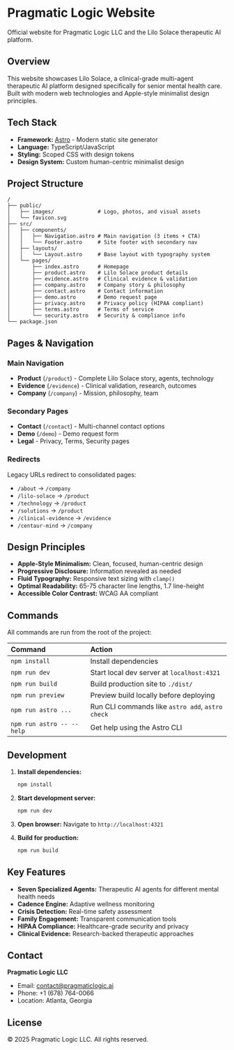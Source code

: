 # Pragmatic Logic Website

Official website for Pragmatic Logic LLC and the Lilo Solace therapeutic AI platform.

## Overview

This website showcases Lilo Solace, a clinical-grade multi-agent therapeutic AI platform designed specifically for senior mental health care. Built with modern web technologies and Apple-style minimalist design principles.

## Tech Stack

- **Framework:** [Astro](https://astro.build) - Modern static site generator
- **Language:** TypeScript/JavaScript
- **Styling:** Scoped CSS with design tokens
- **Design System:** Custom human-centric minimalist design

## Project Structure

```text
/
├── public/
│   ├── images/              # Logo, photos, and visual assets
│   └── favicon.svg
├── src/
│   ├── components/
│   │   ├── Navigation.astro # Main navigation (3 items + CTA)
│   │   └── Footer.astro     # Site footer with secondary nav
│   ├── layouts/
│   │   └── Layout.astro     # Base layout with typography system
│   └── pages/
│       ├── index.astro      # Homepage
│       ├── product.astro    # Lilo Solace product details
│       ├── evidence.astro   # Clinical evidence & validation
│       ├── company.astro    # Company story & philosophy
│       ├── contact.astro    # Contact information
│       ├── demo.astro       # Demo request page
│       ├── privacy.astro    # Privacy policy (HIPAA compliant)
│       ├── terms.astro      # Terms of service
│       └── security.astro   # Security & compliance info
└── package.json
```

## Pages & Navigation

### Main Navigation
- **Product** (`/product`) - Complete Lilo Solace story, agents, technology
- **Evidence** (`/evidence`) - Clinical validation, research, outcomes
- **Company** (`/company`) - Mission, philosophy, team

### Secondary Pages
- **Contact** (`/contact`) - Multi-channel contact options
- **Demo** (`/demo`) - Demo request form
- **Legal** - Privacy, Terms, Security pages

### Redirects
Legacy URLs redirect to consolidated pages:
- `/about` → `/company`
- `/lilo-solace` → `/product`
- `/technology` → `/product`
- `/solutions` → `/product`
- `/clinical-evidence` → `/evidence`
- `/centaur-mind` → `/company`

## Design Principles

- **Apple-Style Minimalism:** Clean, focused, human-centric design
- **Progressive Disclosure:** Information revealed as needed
- **Fluid Typography:** Responsive text sizing with `clamp()`
- **Optimal Readability:** 65-75 character line lengths, 1.7 line-height
- **Accessible Color Contrast:** WCAG AA compliant

## Commands

All commands are run from the root of the project:

| Command | Action |
| :------------------------ | :----------------------------------------------- |
| `npm install` | Install dependencies |
| `npm run dev` | Start local dev server at `localhost:4321` |
| `npm run build` | Build production site to `./dist/` |
| `npm run preview` | Preview build locally before deploying |
| `npm run astro ...` | Run CLI commands like `astro add`, `astro check` |
| `npm run astro -- --help` | Get help using the Astro CLI |

## Development

1. **Install dependencies:**
   ```bash
   npm install
   ```

2. **Start development server:**
   ```bash
   npm run dev
   ```

3. **Open browser:**
   Navigate to `http://localhost:4321`

4. **Build for production:**
   ```bash
   npm run build
   ```

## Key Features

- **Seven Specialized Agents:** Therapeutic AI agents for different mental health needs
- **Cadence Engine:** Adaptive wellness monitoring
- **Crisis Detection:** Real-time safety assessment
- **Family Engagement:** Transparent communication tools
- **HIPAA Compliance:** Healthcare-grade security and privacy
- **Clinical Evidence:** Research-backed therapeutic approaches

## Contact

**Pragmatic Logic LLC**
- Email: contact@pragmaticlogic.ai
- Phone: +1 (678) 764-0066
- Location: Atlanta, Georgia

## License

© 2025 Pragmatic Logic LLC. All rights reserved.
